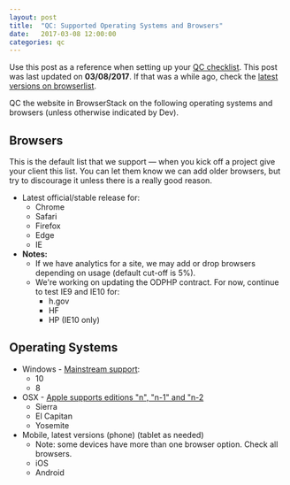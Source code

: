 ```yaml
---
layout: post
title:  "QC: Supported Operating Systems and Browsers"
date:   2017-03-08 12:00:00
categories: qc
---
```


Use this post as a reference when setting up your [QC checklist](https://docs.google.com/spreadsheets/d/1QWDkz8TkE-cKyG8QQAr9SmoTaCO358fAQRlJfgaG4_o/edit#gid=0). This post was last updated on **03/08/2017**.<!--Update whenever browser list is updates --> If that was a while ago, check the [latest versions on browserlist](http://browserl.ist/?q=%3E+5%25+in+US%2C+last+1+version).

QC the website in BrowserStack on the following operating systems and browsers (unless otherwise indicated by Dev).

## Browsers
This is the default list that we support &mdash; when you kick off a project give your client this list. You can let them know we can add older browsers, but try to discourage it unless there is a really good reason.
  * Latest official/stable release for:
    * Chrome
    * Safari
    * Firefox
    * Edge
    * IE
  * **Notes:**
    * If we have analytics for a site, we may add or drop browsers depending on usage (default cut-off is 5%).
    * We're working on updating the ODPHP contract. For now, continue to test IE9 and IE10 for:
      * h.gov
      * HF
      * HP (IE10 only)

## Operating Systems
  * Windows - [Mainstream support](https://support.microsoft.com/en-us/help/13853/windows-lifecycle-fact-sheet):
    * 10
    * 8
  * OSX - [Apple supports editions "n", "n-1" and "n-2](https://en.wikipedia.org/wiki/MacOS#Release_history)
    * Sierra
    * El Capitan
    * Yosemite
  * Mobile, latest versions (phone) (tablet as needed)
    * Note: some devices have more than one browser option. Check all browsers.
    * iOS
    * Android